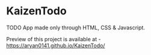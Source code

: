 # KaizenTodo
TODO App made only through HTML, CSS &amp; Javascript.

Preview of this project is available at - https://aryan0141.github.io/KaizenTodo/
